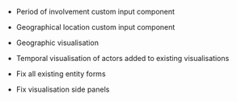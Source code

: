 - Period of involvement custom input component
- Geographical location custom input component
- Geographic visualisation
- Temporal visualisation of actors added to existing visualisations

- Fix all existing entity forms
- Fix visualisation side panels
